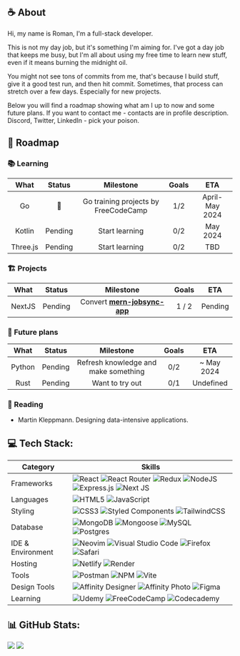 ## ☕️ About

Hi, my name is Roman, I'm a full-stack developer.

This is not my day job, but it's something I'm aiming for. I've got a day job that keeps me busy, but I'm all about using my free time to learn new stuff, even if it means burning the midnight oil.

You might not see tons of commits from me, that's because I build stuff, give it a good test run, and then hit commit. Sometimes, that process can stretch over a few days. Especially for new projects.

Below you will find a roadmap showing what am I up to now and some future plans.
If you want to contact me - contacts are in profile description. Discord, Twitter, LinkedIn - pick your poison.

## 📍 Roadmap

### 📚 Learning
| What | Status | Milestone | Goals | ETA |
| :---: | :---: | :---: | :---: | :---: |
| Go | 🚀 | Go training projects by FreeCodeCamp | 1/2 | April-May 2024 |
| Kotlin | Pending | Start learning | 0/2 | May 2024 |
| Three.js | Pending | Start learning | 0/2 | TBD |


### 🏗️ Projects
| What | Status | Milestone | Goals | ETA |
| :---: | :---: | :---: | :---: | :---: |
| NextJS | Pending | Convert **[mern-jobsync-app](https://github.com/Freemasoid/mern-jobsync-app)** | 1 / 2 | Pending |


### 🧭 Future plans
| What | Status | Milestone | Goals | ETA |
| :---: | :---: | :---: | :---: | :---: |
| Python | Pending | Refresh knowledge and make something | 0/2 | ~ May 2024 |
| Rust | Pending | Want to try out | 0/1 | Undefined |


### 📖 Reading
- Martin Kleppmann. Designing data-intensive applications.


## 💻 Tech Stack:

| Category        | Skills        |
|-----------------|---------------|
| Frameworks| ![React](https://img.shields.io/badge/react-%2320232a.svg?style=for-the-badge&logo=react&logoColor=%2361DAFB) ![React Router](https://img.shields.io/badge/React_Router-CA4245?style=for-the-badge&logo=react-router&logoColor=white) ![Redux](https://img.shields.io/badge/redux-%23593d88.svg?style=for-the-badge&logo=redux&logoColor=white) ![NodeJS](https://img.shields.io/badge/node.js-6DA55F?style=for-the-badge&logo=node.js&logoColor=white) ![Express.js](https://img.shields.io/badge/express.js-%23404d59.svg?style=for-the-badge&logo=express&logoColor=%2361DAFB) ![Next JS](https://img.shields.io/badge/Next-black?style=for-the-badge&logo=next.js&logoColor=white)|
| Languages       | ![HTML5](https://img.shields.io/badge/html5-%23E34F26.svg?style=for-the-badge&logo=html5&logoColor=white) ![JavaScript](https://img.shields.io/badge/javascript-%23323330.svg?style=for-the-badge&logo=javascript&logoColor=%23F7DF1E) |
| Styling  |![CSS3](https://img.shields.io/badge/css3-%231572B6.svg?style=for-the-badge&logo=css3&logoColor=white) ![Styled Components](https://img.shields.io/badge/styled--components-DB7093?style=for-the-badge&logo=styled-components&logoColor=white) ![TailwindCSS](https://img.shields.io/badge/tailwindcss-%2338B2AC.svg?style=for-the-badge&logo=tailwind-css&logoColor=white)|
| Database | ![MongoDB](https://img.shields.io/badge/MongoDB-%234ea94b.svg?style=for-the-badge&logo=mongodb&logoColor=white) ![Mongoose](https://img.shields.io/badge/mongoose-880000?style=for-the-badge&logo=udacity&logoColor=white) ![MySQL](https://img.shields.io/badge/mysql-%2300f.svg?style=for-the-badge&logo=mysql&logoColor=white) ![Postgres](https://img.shields.io/badge/postgres-%23316192.svg?style=for-the-badge&logo=postgresql&logoColor=white)|
| IDE & Environment | ![Neovim](https://img.shields.io/badge/NeoVim-%2357A143.svg?&style=for-the-badge&logo=neovim&logoColor=white) ![Visual Studio Code](https://img.shields.io/badge/VSCode-0078D4?style=for-the-badge&logo=visual-studio-code&logoColor=white) ![Firefox](https://img.shields.io/badge/Firefox-FF7139?style=for-the-badge&logo=Firefox-Browser&logoColor=white) ![Safari](https://img.shields.io/badge/Safari-000000?style=for-the-badge&logo=Safari&logoColor=white)  |
| Hosting         | ![Netlify](https://img.shields.io/badge/netlify-%23000000.svg?style=for-the-badge&logo=netlify&logoColor=#00C7B7) ![Render](https://img.shields.io/badge/Render-%46E3B7.svg?style=for-the-badge&logo=render&logoColor=white) |
| Tools | ![Postman](https://img.shields.io/badge/Postman-FF6C37?style=for-the-badge&logo=postman&logoColor=white) ![NPM](https://img.shields.io/badge/NPM-%23CB3837.svg?style=for-the-badge&logo=npm&logoColor=white) ![Vite](https://img.shields.io/badge/vite-%23646CFF.svg?style=for-the-badge&logo=vite&logoColor=white) |
| Design Tools    | ![Affinity Designer](https://img.shields.io/badge/affinity%20designer-%231B72BE.svg?style=for-the-badge&logo=affinity-designer&logoColor=white) ![Affinity Photo](https://img.shields.io/badge/affinity%20photo-%237E4DD2.svg?style=for-the-badge&logo=affinity-photo&logoColor=white) ![Figma](https://img.shields.io/badge/figma-%23F24E1E.svg?style=for-the-badge&logo=figma&logoColor=white) |
| Learning | ![Udemy](https://img.shields.io/badge/Udemy-A435F0?style=for-the-badge&logo=Udemy&logoColor=white) ![FreeCodeCamp](https://img.shields.io/badge/Freecodecamp-%23123.svg?&style=for-the-badge&logo=freecodecamp&logoColor=green) ![Codecademy](https://img.shields.io/badge/Codecademy-FFF0E5?style=for-the-badge&logo=codecademy&logoColor=1F243A)|
  
## 📊 GitHub Stats:

 ![](https://github-readme-stats.vercel.app/api?username=Freemasoid&theme=react&hide_border=true&include_all_commits=false&count_private=false)  ![](https://github-readme-stats.vercel.app/api/top-langs/?username=Freemasoid&theme=react&hide_border=true&include_all_commits=false&count_private=false&layout=compact) 

